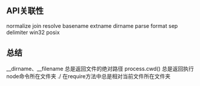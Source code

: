 ## API关联性
normalize join resolve
basename extname dirname
parse format
sep delimiter win32 posix

## 总结 
__dirname、__filename 总是返回文件的绝对路径
process.cwd() 总是返回执行node命令所在文件夹
./ 在require方法中总是相对当前文件所在文件夹
